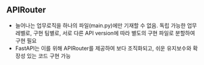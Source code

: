 ## APIRouter
- 늘어나는 업무로직을 하나의 파일(main.py)에만 기재할 수 없음. 독립 가능한 업무 레벨로, 구현 팀별로, 서로 다른 API version에 따라 별도의 구현 파일로 분할하여 구현 필요
- FastAPI는 이를 위해 APIRouter를 제공하여 보다 조직화되고, 쉬운 유지보수와 확장성 있는 코드 구현 가능